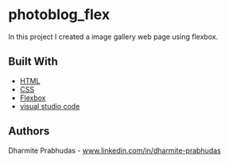 # photoblog_flex

In this project I created a image gallery web page using flexbox.

## Built With

* [HTML](https://www.w3schools.com/html/)
* [CSS](https://www.w3schools.com/css/) 
* [Flexbox](https://css-tricks.com/snippets/css/a-guide-to-flexbox/)
* [visual studio code](https://code.visualstudio.com/)

## Authors

Dharmite Prabhudas - www.linkedin.com/in/dharmite-prabhudas
